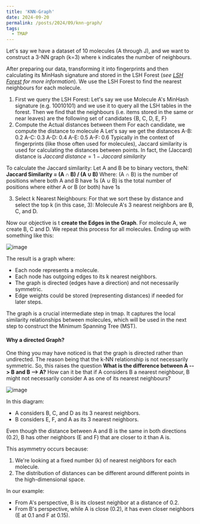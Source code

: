 ```yaml
---
title: 'KNN-Graph'
date: 2024-09-20
permalink: /posts/2024/09/knn-graph/
tags:
  - TMAP
---
```


Let's say we have a dataset of 10 molecules (A through J), and we want to construct a 3-NN graph (k=3) where `k` indicates the number of neighbours.  

After preparing our data, transforming it into fingerprints and then calculating its MinHash signature and stored in the LSH Forest (_see [LSH Forest](https://afloresep.github.io/posts/2024/09/LSH-Forest/) for more information_). We use the LSH Forest to find the nearest neighbours for each molecule. 

1. First we query the LSH Forest: 
Let's say we use Molecule A's MinHash signature (e.g. 10010101) and we use it to query all the LSH tables in the forest. Then we find that the neighbours (i.e. items stored in the same or near leaves) are the following set of candidates {B, C, D, E, F}
2. Compute the Actual distances between them
For each candidate, we compute the distance to molecule A
Let's say we get the distances A-B: 0.2 A-C: 0.3 A-D: 0.4 A-E: 0.5 A-F: 0.6
Typically in the context of  fingerprints (like those often used for molecules), Jaccard similarity is used for calculating the distances between points. 
In fact, the (Jaccard) distance is 
$Jaccard\ distance = 1- Jaccard\ similarity$

To calculate the Jaccard similarity: 
Let A and B be to binary vectors, theN:
**Jaccard Similarity = (A ∩ B) / (A ∪ B)**
Where: (A ∩ B) is the number of positions where both A and B have 1s (A ∪ B) is the total number of positions where either A or B (or both) have 1s

3. Select k Nearest Neighbours: 
For that we sort these by distance and select the top k (in this case, 3):
Molecule A's 3 nearest neighbors are B, C, and D.

Now our objective is t **create the Edges in the Graph**. For molecule A, we create B, C and D. We repeat this process for all molecules. Ending up with something like this:

![image](https://github.com/user-attachments/assets/10025a4e-aeab-4ab6-a059-bca436a13e33)

The result is a graph where:

- Each node represents a molecule.
- Each node has outgoing edges to its k nearest neighbors.
- The graph is directed (edges have a direction) and not necessarily symmetric.
- Edge weights could be stored (representing distances) if needed for later steps.

The graph is a crucial intermediate step in tmap. It captures the local similarity relationships between molecules, which will be used in the next step to construct the Minimum Spanning Tree (MST).

#### Why a directed Graph? 
One thing you may have noticed is that the graph is directed rather than undirected. The reason being that the k-NN relationship is not necessarily symmetric. 
So, this raises the question **What is the difference between A --> B and B --> A?** 
How can it be that if A considers B a nearest neighbour, B might not necessarily consider A as one of its nearest neighbours? 


![image](https://github.com/user-attachments/assets/db528340-e7f6-4645-8c0b-e1ad45c6479a)


In this diagram:

- A considers B, C, and D as its 3 nearest neighbors.
- B considers E, F, and A as its 3 nearest neighbors.

Even though the distance between A and B is the same in both directions (0.2), B has other neighbors (E and F) that are closer to it than A is.

This asymmetry occurs because:
1. We're looking at a fixed number (k) of nearest neighbors for each molecule.
2. The distribution of distances can be different around different points in the high-dimensional space.

In our example:
- From A's perspective, B is its closest neighbor at a distance of 0.2.
- From B's perspective, while A is close (0.2), it has even closer neighbors (E at 0.1 and F at 0.15).


